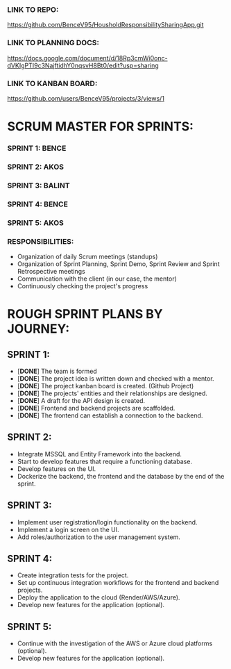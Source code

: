 ### LINK TO REPO:
https://github.com/BenceV95/HousholdResponsibilitySharingApp.git

### LINK TO PLANNING DOCS:
https://docs.google.com/document/d/18Rp3cmWi0onc-dVKIgPTI9c3NajftidhY0nqsvH8Bt0/edit?usp=sharing

### LINK TO KANBAN BOARD:
https://github.com/users/BenceV95/projects/3/views/1

# SCRUM MASTER FOR SPRINTS:
### SPRINT 1: BENCE
### SPRINT 2: AKOS
### SPRINT 3: BALINT
### SPRINT 4: BENCE
### SPRINT 5: AKOS

### RESPONSIBILITIES:
- Organization of daily Scrum meetings (standups)
- Organization of Sprint Planning, Sprint Demo, Sprint Review and Sprint Retrospective meetings
- Communication with the client (in our case, the mentor)
- Continuously checking the project's progress

# ROUGH SPRINT PLANS BY JOURNEY:

## SPRINT 1:
- [**DONE**] The team is formed
- [**DONE**] The project idea is written down and checked with a mentor.
- [**DONE**] The project kanban board is created. (Github Project)
- [**DONE**] The projects' entities and their relationships are designed.
- [**DONE**] A draft for the API design is created.
- [**DONE**] Frontend and backend projects are scaffolded.
- [**DONE**] The frontend can establish a connection to the backend.

## SPRINT 2:
- Integrate MSSQL and Entity Framework into the backend.
- Start to develop features that require a functioning database.
- Develop features on the UI.
- Dockerize the backend, the frontend and the database by the end of the sprint.

## SPRINT 3:
- Implement user registration/login functionality on the backend.
- Implement a login screen on the UI.
- Add roles/authorization to the user management system.

## SPRINT 4:
- Create integration tests for the project.
- Set up continuous integration workflows for the frontend and backend projects.
- Deploy the application to the cloud (Render/AWS/Azure).
- Develop new features for the application (optional).

## SPRINT 5:
- Continue with the investigation of the AWS or Azure cloud platforms (optional).
- Develop new features for the application (optional).